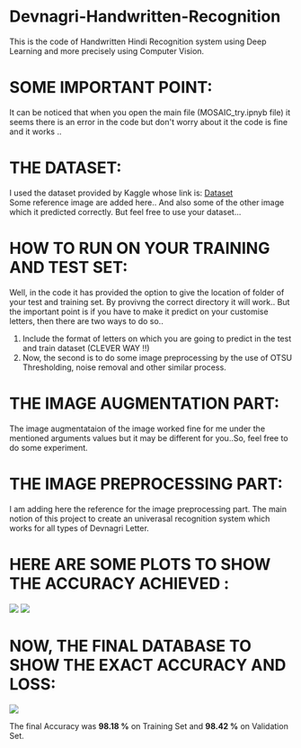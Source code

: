 # Devnagri-Handwritten-Recognition
This is the code of Handwritten Hindi Recognition system using Deep Learning and more precisely using Computer Vision.

# SOME IMPORTANT POINT:
It can be noticed that when you open the main file (MOSAIC_try.ipnyb file) it seems there is an error in the code but don't worry about it the code is
fine and it works ..

# THE DATASET:
I used the dataset provided by Kaggle whose link is: <a href = "https://www.kaggle.com/jhashanku007/devnagri-hindi-dataset">Dataset</a>     
Some reference image are added here.. And also some of the other image which it predicted correctly.
But feel free to use your dataset...

# HOW TO RUN ON YOUR TRAINING AND TEST SET:
Well, in the code it has provided the option to give the location of folder of your test and training set. By provivng the correct directory it will work..
But the important point is if you have to make it predict on your customise letters, then there are two ways to do so..

1. Include the format of letters on which you are going to predict in the test and train dataset (CLEVER WAY !!)
2. Now, the second is to do some image preprocessing by the use of OTSU Thresholding, noise removal and other similar process.

# THE IMAGE AUGMENTATION PART:
The image augmentataion of the image worked fine for me under the mentioned arguments values but it may be different for you..So, feel
free to do some experiment.

# THE IMAGE PREPROCESSING PART:
I am adding here the reference for the image preprocessing part. The main notion of this project to create an univerasal recognition system which works for all types of 
Devnagri Letter.

# HERE ARE SOME PLOTS TO SHOW THE ACCURACY ACHIEVED :

<img src = "https://github.com/AYUSH-ISHAN/Devnagri-Letter-and-Digit-Recognition/blob/main/graph2.png"/> <img src = "https://github.com/AYUSH-ISHAN/Devnagri-Letter-and-Digit-Recognition/blob/main/train_graph.png"/>

# NOW, THE FINAL DATABASE TO SHOW THE EXACT ACCURACY AND LOSS:

<img src = "https://github.com/AYUSH-ISHAN/Devnagri-Letter-and-Digit-Recognition/blob/main/IMG_20210806_160028.png"/>

The final Accuracy was <B>98.18 %</B> on Training Set and <B>98.42 %</B> on Validation Set.
